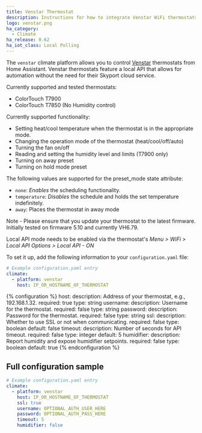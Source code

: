 ```yaml
---
title: Venstar Thermostat
description: Instructions for how to integrate Venstar WiFi thermostats within Home Assistant.
logo: venstar.png
ha_category:
  - Climate
ha_release: 0.62
ha_iot_class: Local Polling
---
```


The `venstar` climate platform allows you to control [Venstar](https://www.venstar.com/) thermostats from Home Assistant.
Venstar thermostats feature a local API that allows for automation without the need for their Skyport cloud service.

Currently supported and tested thermostats:

- ColorTouch T7900  
- ColorTouch T7850  (No Humidity control)

Currently supported functionality:
- Setting heat/cool temperature when the thermostat is in the appropriate mode.
- Changing the operation mode of the thermostat (heat/cool/off/auto)
- Turning the fan on/off
- Reading and setting the humidity level and limits (T7900 only)
- Turning on away preset
- Turning on hold mode preset

The following values are supported for the preset_mode state attribute:
- `none`: *Enables* the scheduling functionality.
- `temperature`: *Disables* the schedule and holds the set temperature indefinitely.
- `away`: Places the thermostat in away mode

Note - Please ensure that you update your thermostat to the latest firmware. Initially tested on firmware 5.10 and currently VH6.79.  

Local API mode needs to be enabled via the thermostat's *Menu > WiFi > Local API Options > Local API - ON*

To set it up, add the following information to your `configuration.yaml` file:

```yaml
# Example configuration.yaml entry
climate:
  - platform: venstar
    host: IP_OR_HOSTNAME_OF_THERMOSTAT
```

{% configuration %}
host:
  description: Address of your thermostat, e.g., 192.168.1.32.
  required: true
  type: string
username:
  description: Username for the thermostat.
  required: false
  type: string
password:
  description:  Password for the thermostat.
  required: false
  type: string
ssl:
  description: Whether to use SSL or not when communicating.
  required: false
  type: boolean
  default: false
timeout:
  description: Number of seconds for API timeout.
  required: false
  type: integer
  default: 5
humidifier:
  description: Report humidity and expose humidifier setpoints.
  required: false
  type: boolean
  default: true
{% endconfiguration %}

## Full configuration sample

```yaml
# Example configuration.yaml entry
climate:
  - platform: venstar
    host: IP_OR_HOSTNAME_OF_THERMOSTAT
    ssl: true
    username: OPTIONAL_AUTH_USER_HERE
    password: OPTIONAL_AUTH_PASS_HERE
    timeout: 5
    humidifier: false
```
